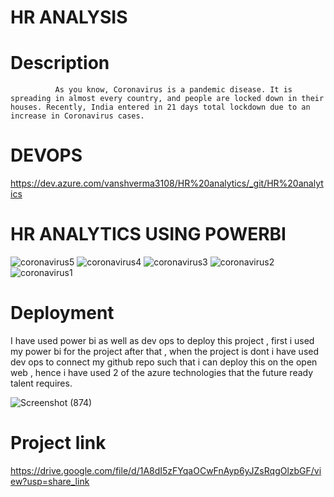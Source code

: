 # HR ANALYSIS

# Description
              As you know, Coronavirus is a pandemic disease. It is spreading in almost every country, and people are locked down in their houses. Recently, India entered in 21 days total lockdown due to an increase in Coronavirus cases.


# DEVOPS 


https://dev.azure.com/vanshverma3108/HR%20analytics/_git/HR%20analytics

 # HR ANALYTICS USING POWERBI
![coronavirus5](https://user-images.githubusercontent.com/126977380/228224599-27d371ee-05e8-4255-a671-9a58fe2ce12d.png)
![coronavirus4](https://user-images.githubusercontent.com/126977380/228224614-66145a75-fb0c-4c44-8f41-923e1246d8dd.png)
![coronavirus3](https://user-images.githubusercontent.com/126977380/228224637-ad65975d-1c34-40d0-9cb1-b6e82b332326.png)
![coronavirus2](https://user-images.githubusercontent.com/126977380/228224650-e3d034ab-4c44-4ebb-9590-b02c3e018077.png)
![coronavirus1](https://user-images.githubusercontent.com/126977380/228224664-916ae86b-643a-443f-8c10-c8def9f25b9e.png)

# Deployment 


I have used power bi as well as dev ops to deploy this project , first i used my power bi for the project after that , when the project is dont i have used dev ops to connect my github repo such that i can deploy this on the open web , hence i have used 2 of the azure technologies that the future ready talent requires.


![Screenshot (874)](https://user-images.githubusercontent.com/126977380/228234742-3908e416-f0c4-4363-b2b5-ca01c3f7ab4c.png)

# Project link
https://drive.google.com/file/d/1A8dI5zFYqaOCwFnAyp6yJZsRqgOlzbGF/view?usp=share_link
